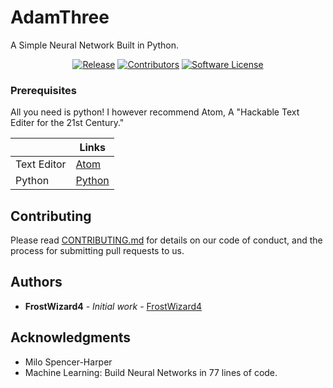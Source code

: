 # AdamThree
A Simple Neural Network Built in Python.

<p align="center">
    <a href="https://github.com/FrostWizard4/AdamThree/releases/latest"><img alt="Release" src="https://img.shields.io/github/release/FrostWizard4/AdamThree.svg?style=flat-square"></a>
    <a href="https://github.com/FrostWizard4/AdamThree/graphs/contributors"><img alt="Contributors" src="https://img.shields.io/github/contributors/FrostWizard4/AdamThree"/></a>
    <a href="https://github.com/FrostWizard4/AdamThree/blob/master/LICENSE.md"><img alt="Software License" src="https://img.shields.io/badge/license-GPL3-brightgreen.svg?style=flat-square"></a>
</p>


### Prerequisites

All you need is python!
I however recommend Atom, A "Hackable Text Editer for the 21st Century."


&nbsp; | Links
---------|-------
Text Editor | [Atom](atom.io)
Python | [Python](https://wiki.python.org/moin/BeginnersGuide)

## Contributing

Please read [CONTRIBUTING.md](https://gist.github.com/PurpleBooth/b24679402957c63ec426) for details on our code of conduct, and the process for submitting pull requests to us.

## Authors

* **FrostWizard4** - *Initial work* - [FrostWizard4](https://github.com/FrostWizard4)

## Acknowledgments

* Milo Spencer-Harper
* Machine Learning: Build Neural Networks in 77 lines of code.
